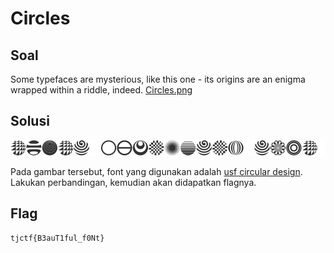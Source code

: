 # Circles

## Soal

Some typefaces are mysterious, like this one - its origins are an enigma wrapped within a riddle, indeed.
[Circles.png](Circles.png)

## Solusi

![circle](Circles.png)

Pada gambar tersebut, font yang digunakan adalah [usf circular design](https://www.fonts.com/font/ultimate-symbol/usf-circular-designs/regular). Lakukan perbandingan, kemudian akan didapatkan flagnya.

## Flag

```
tjctf{B3auT1ful_f0Nt}
```